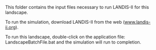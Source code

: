 This folder contains the input files necessary to run LANDIS-II for this landscape.

To run the simulation, download LANDIS-II from the web (www.landis-ii.org).

To run this landscape, double-click on the application file:
LandscapeBatchFile.bat
and the simulation will run to completion.

